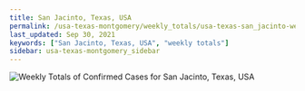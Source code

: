 ```yaml
---
title: San Jacinto, Texas, USA
permalink: /usa-texas-montgomery/weekly_totals/usa-texas-san_jacinto-weekly_totals.html
last_updated: Sep 30, 2021
keywords: ["San Jacinto, Texas, USA", "weekly totals"]
sidebar: usa-texas-montgomery_sidebar
---
```


![Weekly Totals of Confirmed Cases for San Jacinto, Texas, USA](/covid_tracker/images/graphs/usa-texas-san_jacinto-weekly_totals_graph.png)
